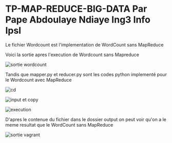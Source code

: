 # TP-MAP-REDUCE-BIG-DATA Par Pape Abdoulaye Ndiaye Ing3 Info Ipsl
Le fichier Wordcount est l'implementation de WordCount sans MapReduce

Voici la sortie apres l'execution de Wordcount sans Mapreduce

![sortie wordcount](https://github.com/user-attachments/assets/3c1a58ab-8506-4506-9016-f0435b9b2881)


Tandis que mapper.py et reducer.py sont les codes python implementé pour le Wordcount avec MapReduce

![cd](https://github.com/user-attachments/assets/6814087d-0972-4c72-99bc-bb1d4ffe8310)


![input et copy](https://github.com/user-attachments/assets/d2c79693-c314-44d0-919f-4c360b401ff2)


![execution](https://github.com/user-attachments/assets/73cb6e0a-1ce1-437f-9f3c-17911de5d36e)

D'apres le contenue du fichier dans le dossier output on peut voir qu'on a le meme resultat que le WordCount sans MapReduce

![sortie vagrant](https://github.com/user-attachments/assets/c0b11551-3ea3-4897-83f6-9757064e5f76)







